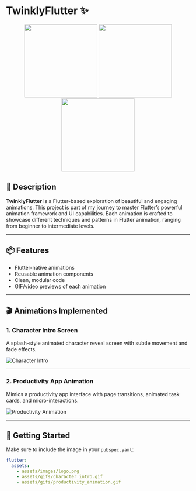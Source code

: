 # TwinklyFlutter ✨
<p align="center">
 
  <img src="https://github.com/user-attachments/assets/01323e67-b348-444e-99ab-e356cb818b6c" width="200" />
  <img src="https://github.com/user-attachments/assets/e8e83f76-bcfa-4463-95a4-4940d1f8607b" width="200" />
  <img src="https://github.com/user-attachments/assets/e7e52b38-bdb4-4084-85c9-c2ac2012ea18" width="200" />
</p>


## 📝 Description

**TwinklyFlutter** is a Flutter-based exploration of beautiful and engaging animations. This project is part of my journey to master Flutter’s powerful animation framework and UI capabilities. Each animation is crafted to showcase different techniques and patterns in Flutter animation, ranging from beginner to intermediate levels.

---

## 📦 Features

- Flutter-native animations
- Reusable animation components
- Clean, modular code
- GIF/video previews of each animation

---

## 🎬 Animations Implemented

### 1. Character Intro Screen
A splash-style animated character reveal screen with subtle movement and fade effects.

![Character Intro](assets/gifs/character_intro.gif)

---

### 2. Productivity App Animation
Mimics a productivity app interface with page transitions, animated task cards, and micro-interactions.

![Productivity Animation](assets/gifs/productivity_animation.gif)

---

## 🚀 Getting Started

Make sure to include the image in your `pubspec.yaml`:
```yaml
flutter:
  assets:
    - assets/images/logo.png
    - assets/gifs/character_intro.gif
    - assets/gifs/productivity_animation.gif

